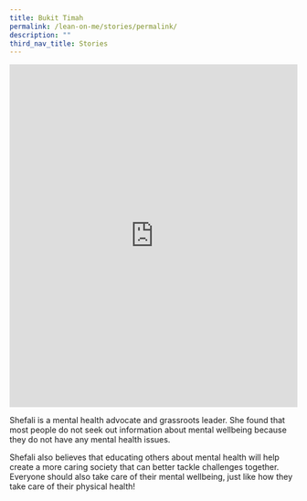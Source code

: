 ```yaml
---
title: Bukit Timah
permalink: /lean-on-me/stories/permalink/
description: ""
third_nav_title: Stories
---
```

<iframe allowfullscreen="" allow="accelerometer; autoplay; clipboard-write; encrypted-media; gyroscope; picture-in-picture; web-share" frameborder="0" title="YouTube video player" src="https://www.youtube.com/embed/0-JJRdoqPQs" height="600" width="100%"></iframe>

Shefali is a mental health advocate and grassroots leader. She found that most people do not seek out information about mental wellbeing because they do not have any mental health issues. 

Shefali also believes that educating others about mental health will help create a more caring society that can better tackle challenges together. Everyone should also take care of their mental wellbeing, just like how they take care of their physical health!